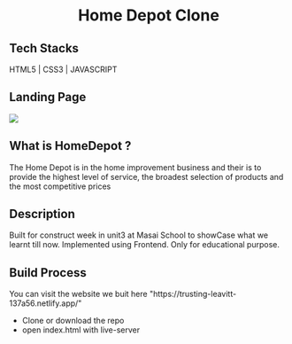 <h1><center>Home Depot Clone</center></h1>

## Tech Stacks

<p> HTML5 | CSS3 | JAVASCRIPT</p>

## Landing Page
<a href = "https://trusting-leavitt-137a56.netlify.app/"><img src ="https://www.reviewsxp.com/blog/wp-content/uploads/2020/05/Home-Depot.jpg"/> </a>

## What is HomeDepot ?

<p>The Home Depot is in the home improvement business and their is to provide the highest level of service, the broadest selection of products and the most competitive prices</p>


## Description

<p>Built for construct week in unit3 at Masai School to showCase what we learnt till now. Implemented using Frontend. Only for educational purpose.</p>

## Build Process

<p> You can visit the website we buit here "https://trusting-leavitt-137a56.netlify.app/" </p>

<ul>
  <li>Clone or download the repo</li>
  <li>open index.html with live-server</li>
</ul>

